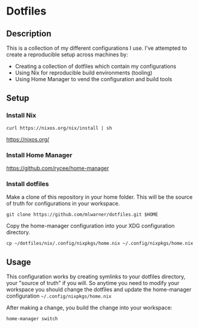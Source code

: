 # Dotfiles

## Description

This is a collection of my different configurations I use. I've attempted to create a reproducible setup across machines by:

- Creating a collection of dotfiles  which contain my configurations
- Using Nix for reproducible build environments (tooling)
- Using Home Manager to vend the configuration and build tools

## Setup

### Install Nix

`curl https://nixos.org/nix/install | sh`

https://nixos.org/

### Install Home Manager

https://github.com/rycee/home-manager

### Install dotfiles

Make a clone of this repository in your home folder. This will be the source of truth for configurations in your workspace.

`git clone https://github.com/mlwarner/dotfiles.git $HOME`

Copy the home-manager configuration into your XDG configuration directory.

`cp ~/dotfiles/nix/.config/nixpkgs/home.nix ~/.config/nixpkgs/home.nix`

## Usage

This configuration works by creating symlinks to your dotfiles directory, your "source of truth" if you will. So anytime you need to modify your workspace you should change the dotfiles and update the home-manager configuration `~/.config/nixpkgs/home.nix`

After making a change, you build the change into your workspace:

`home-manager switch`
